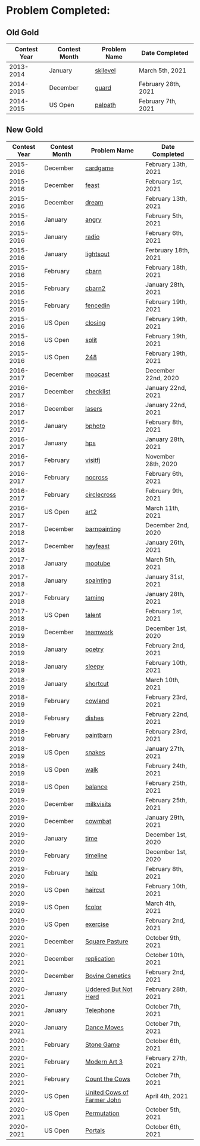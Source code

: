 # Problem Completed:
## Old Gold
| Contest Year  | Contest Month | Problem Name| Date Completed|
| ------------- | ------------- | ------------|----------|
| 2013-2014 | January | [skilevel](http://www.usaco.org/index.php?page=viewproblem2&cpid=384) | March 5th, 2021 |
| 2014-2015 | December | [guard](http://www.usaco.org/index.php?page=viewproblem2&cpid=494) | February 28th, 2021 |
| 2014-2015 | US Open | [palpath](http://www.usaco.org/index.php?page=viewproblem2&cpid=553) | February 7th, 2021|
## New Gold
| Contest Year  | Contest Month | Problem Name| Date Completed|
| ------------- | ------------- | ------------|----------|
| 2015-2016 | December | [cardgame](http://usaco.org/index.php?page=viewproblem2&cpid=573) | February 13th, 2021|
| 2015-2016 | December  | [feast](http://usaco.org/index.php?page=viewproblem2&cpid=574) | February 1st, 2021 |
| 2015-2016 | December | [dream](http://usaco.org/index.php?page=viewproblem2&cpid=575) | February 13th, 2021 |
| 2015-2016 | January | [angry](http://www.usaco.org/index.php?page=viewproblem2&cpid=597) | February 5th, 2021 |
| 2015-2016 | January | [radio](http://usaco.org/index.php?page=viewproblem2&cpid=598) | February 6th, 2021 |
| 2015-2016 | January | [lightsout](http://usaco.org/index.php?page=viewproblem2&cpid=599) | Ferbruary 18th, 2021 |
| 2015-2016 | February | [cbarn](http://usaco.org/index.php?page=viewproblem2&cpid=621) | February 18th, 2021 |
| 2015-2016 | February  | [cbarn2](http://usaco.org/index.php?page=viewproblem2&cpid=622) | January 28th, 2021 |
| 2015-2016 | February | [fencedin](http://usaco.org/index.php?page=viewproblem2&cpid=623) | February 19th, 2021 |
| 2015-2016 | US Open | [closing](http://usaco.org/index.php?page=viewproblem2&cpid=646) | February 19th, 2021 |
| 2015-2016 | US Open | [split](http://www.usaco.org/index.php?page=viewproblem2&cpid=645) | February 19th, 2021 |
| 2015-2016 | US Open | [248](http://www.usaco.org/index.php?page=viewproblem2&cpid=647) | February 19th, 2021 |
| 2016-2017 | December | [moocast](http://usaco.org/index.php?page=viewproblem2&cpid=669) | December 22nd, 2020|
| 2016-2017 | December | [checklist](http://usaco.org/index.php?page=viewproblem2&cpid=670) | January 22nd, 2021|
| 2016-2017 | December | [lasers](http://usaco.org/index.php?page=viewproblem2&cpid=671) | January 22nd, 2021|
| 2016-2017 | January | [bphoto](http://www.usaco.org/index.php?page=viewproblem2&cpid=693) | February 8th, 2021|
| 2016-2017 | January | [hps](http://usaco.org/index.php?page=viewproblem2&cpid=694) | January 28th, 2021|
| 2016-2017 | February | [visitfj](http://usaco.org/index.php?page=viewproblem2&cpid=717) | November 28th, 2020|
| 2016-2017 | February | [nocross](http://www.usaco.org/index.php?page=viewproblem2&cpid=718) | February 6th, 2021|
| 2016-2017 | February | [circlecross](http://www.usaco.org/index.php?page=viewproblem2&cpid=719) | February 9th, 2021|
| 2016-2017 | US Open | [art2](http://www.usaco.org/index.php?page=viewproblem2&cpid=743) | March 11th, 2021 |
| 2017-2018 | December | [barnpainting](http://usaco.org/index.php?page=viewproblem2&cpid=766) | December 2nd, 2020|
| 2017-2018 | December | [hayfeast](http://usaco.org/index.php?page=viewproblem2&cpid=767) | January 26th, 2021 |
| 2017-2018 | January | [mootube](http://www.usaco.org/index.php?page=viewproblem2&cpid=789) | March 5th, 2021 |
| 2017-2018 | January | [spainting](http://www.usaco.org/index.php?page=viewproblem2&cpid=791) | January 31st, 2021 |
| 2017-2018 | February | [taming](http://usaco.org/index.php?page=viewproblem2&cpid=815) | January 28th, 2021 |
| 2017-2018 | US Open | [talent](http://usaco.org/index.php?page=viewproblem2&cpid=839) | February 1st, 2021 |
| 2018-2019 | December | [teamwork](http://usaco.org/index.php?page=viewproblem2&cpid=863) | December 1st, 2020 |
| 2018-2019 | January | [poetry](http://usaco.org/index.php?page=viewproblem2&cpid=897) | February 2nd, 2021|
| 2018-2019 | January | [sleepy](http://www.usaco.org/index.php?page=viewproblem2&cpid=898) | February 10th, 2021|
| 2018-2019 | January | [shortcut](http://usaco.org/index.php?page=viewproblem2&cpid=899) | March 10th, 2021 |
| 2018-2019 | February | [cowland](http://usaco.org/index.php?page=viewproblem2&cpid=921) | February 23rd, 2021|
| 2018-2019 | February | [dishes](http://usaco.org/index.php?page=viewproblem2&cpid=922) | February 22nd, 2021 |
| 2018-2019 | February | [paintbarn](http://usaco.org/index.php?page=viewproblem2&cpid=923) | February 23rd, 2021|
| 2018-2019 | US Open | [snakes](http://usaco.org/index.php?page=viewproblem2&cpid=945) | January 27th, 2021 |
| 2018-2019 | US Open | [walk](http://usaco.org/index.php?page=viewproblem2&cpid=946) | February 24th, 2021 |
| 2018-2019 | US Open | [balance](http://www.usaco.org/index.php?page=viewproblem2&cpid=947) | February 25th, 2021|
| 2019-2020 | December | [milkvisits](http://www.usaco.org/index.php?page=viewproblem2&cpid=970) | February 25th, 2021 |
| 2019-2020 | December | [cowmbat](http://usaco.org/index.php?page=viewproblem2&cpid=971) | January 29th, 2021 |
| 2019-2020 | January | [time](http://usaco.org/index.php?page=viewproblem2&cpid=993) | December 1st, 2020 |
| 2019-2020 | February | [timeline](http://usaco.org/index.php?page=viewproblem2&cpid=1017) | December 1st, 2020 |
| 2019-2020 | February | [help](http://usaco.org/index.php?page=viewproblem2&cpid=1018#) | February 8th, 2021 | 
| 2019-2020 | US Open | [haircut](http://www.usaco.org/index.php?page=viewproblem2&cpid=1041) | February 10th, 2021|
| 2019-2020 | US Open | [fcolor](http://usaco.org/index.php?page=viewproblem2&cpid=1042) | March 4th, 2021 |
| 2019-2020 | US Open | [exercise](http://www.usaco.org/index.php?page=viewproblem2&cpid=1043) | February 2nd, 2021|
| 2020-2021 | December | [Square Pasture](http://usaco.org/index.php?page=viewproblem2&cpid=1067) | October 9th, 2021 |
| 2020-2021 | December | [replication](http://usaco.org/index.php?page=viewproblem2&cpid=1065) | October 10th, 2021 |
| 2020-2021 | December | [Bovine Genetics](http://usaco.org/index.php?page=viewproblem2&cpid=1066) | February 2nd, 2021|
| 2020-2021 | January | [Uddered But Not Herd](http://usaco.org/index.php?page=viewproblem2&cpid=1089) | February 28th, 2021 |
| 2020-2021 | January | [Telephone](http://usaco.org/index.php?page=viewproblem2&cpid=1090#) | October 7th, 2021 |
| 2020-2021 | January | [Dance Moves](http://www.usaco.org/index.php?page=viewproblem2&cpid=1091) | October 7th, 2021|
| 2020-2021 | February | [Stone Game](http://www.usaco.org/index.php?page=viewproblem2&cpid=1113) | October 6th, 2021 |
| 2020-2021 | February | [Modern Art 3](http://usaco.org/index.php?page=viewproblem&cpid=1102) | February 27th, 2021 |
| 2020-2021 | February | [Count the Cows](http://usaco.org/index.php?page=viewproblem2&cpid=1115) | October 7th, 2021 |
| 2020-2021 | US Open | [United Cows of Farmer John](http://usaco.org/index.php?page=viewproblem2&cpid=1137) | April 4th, 2021 |
| 2020-2021 | US Open | [Permutation](http://usaco.org/index.php?page=viewproblem2&cpid=1139#) | October 5th, 2021 |
| 2020-2021 | US Open | [Portals](http://www.usaco.org/index.php?page=viewproblem2&cpid=1138) | October 6th, 2021 |
